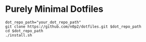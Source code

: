 Purely Minimal Dotfiles
========

```
dot_repo_path="your_dot_repo_path"
git clone https://github.com/n0p2/dotfiles.git $dot_repo_path
cd $dot_repo_path
./install.sh
```
